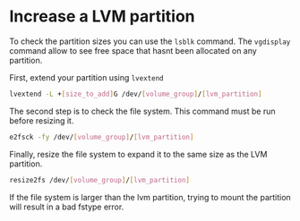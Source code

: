 # Increase a LVM partition

To check the partition sizes you can use the `lsblk` command.
The `vgdisplay` command allow to see free space that hasnt been allocated on any partition.


First, extend your partition using `lvextend`

```sh
lvextend -L +[size_to_add]G /dev/[volume_group]/[lvm_partition]
```

The second step is to check the file system. This command must be run before resizing it.

```sh
e2fsck -fy /dev/[volume_group]/[lvm_partition]
```

Finally, resize the file system to expand it to the same size as the LVM partition.

```sh
resize2fs /dev/[volume_group]/[lvm_partition]
```

If the file system is larger than the lvm partition, trying to mount the partition will result in a bad fstype error.
